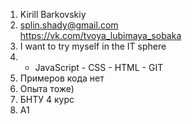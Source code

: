 1. Kirill Barkovskiy
2. splin.shady@gmail.com  
https://vk.com/tvoya_lubimaya_sobaka
3. I want to try myself in the IT sphere
4.    - JavaScript
    - CSS
    - HTML
    - GIT
5. Примеров кода нет
6. Опыта тоже)
7. БНТУ 4 курс
8. А1
